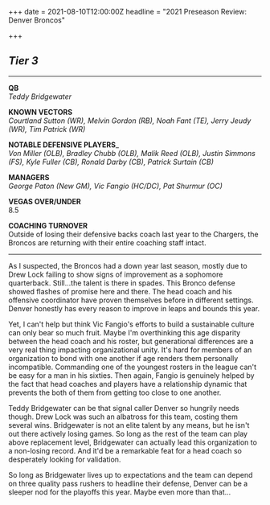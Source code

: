 +++
date = 2021-08-10T12:00:00Z
headline = "2021 Preseason Review: Denver Broncos"

+++
## _Tier 3_

***

**QB**  
_Teddy Bridgewater_

**KNOWN VECTORS**  
_Courtland Sutton (WR), Melvin Gordon (RB), Noah Fant (TE), Jerry Jeudy (WR), Tim Patrick (WR)_

**NOTABLE DEFENSIVE PLAYERS**_  
_Von Miller (OLB), Bradley Chubb (OLB), Malik Reed (OLB), Justin Simmons (FS), Kyle Fuller (CB), Ronald Darby (CB), Patrick Surtain (CB)_

**MANAGERS**  
_George Paton (New GM), Vic Fangio (HC/DC), Pat Shurmur (OC)_

**VEGAS OVER/UNDER**  
8\.5

**COACHING TURNOVER**  
Outside of losing their defensive backs coach last year to the Chargers, the Broncos are returning with their entire coaching staff intact.

***

As I suspected, the Broncos had a down year last season, mostly due to Drew Lock failing to show signs of improvement as a sophomore quarterback. Still...the talent is there in spades. This Bronco defense showed flashes of promise here and there. The head coach and his offensive coordinator have proven themselves before in different settings. Denver honestly has every reason to improve in leaps and bounds this year.

Yet, I can't help but think Vic Fangio's efforts to build a sustainable culture can only bear so much fruit. Maybe I'm overthinking this age disparity between the head coach and his roster, but generational differences are a very real thing impacting organizational unity. It's hard for members of an organization to bond with one another if age renders them personally incompatible. Commanding one of the youngest rosters in the league can't be easy for a man in his sixties. Then again, Fangio is genuinely helped by the fact that head coaches and players have a relationship dynamic that prevents the both of them from getting too close to one another.

Teddy Bridgewater can be that signal caller Denver so hungrily needs though. Drew Lock was such an albatross for this team, costing them several wins. Bridgewater is not an elite talent by any means, but he isn't out there actively losing games. So long as the rest of the team can play above replacement level, Bridgewater can actually lead this organization to a non-losing record. And it'd be a remarkable feat for a head coach so desperately looking for validation.

So long as Bridgewater lives up to expectations and the team can depend on three quality pass rushers to headline their defense, Denver can be a sleeper nod for the playoffs this year. Maybe even more than that...